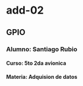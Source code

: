 # add-02

## GPIO

### Alumno: Santiago Rubio

#### Curso: 5to 2da avionica

#### Materia: Adquision de datos
